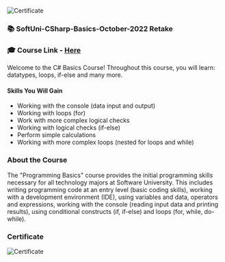 ![Certificate](https://imgur.com/wTBE5vc.png)
### 📚 SoftUni-CSharp-Basics-October-2022 Retake

### 🎓 Course Link - [Here](https://softuni.bg/trainings/3871/programming-basics-with-csharp-october-2022)

Welcome to the C# Basics Course! Throughout this course, you will learn: datatypes, loops, if-else and many more.

#### Skills You Will Gain

- Working with the console (data input and output)
- Working with loops (for)
- Work with more complex logical checks
- Working with logical checks (if-else)
- Perform simple calculations
- Working with more complex loops (nested for loops and while)

### About the Course

The "Programming Basics" course provides the initial programming skills necessary for all technology majors at Software University. This includes writing programming code at an entry level (basic coding skills), working with a development environment (IDE), using variables and data, operators and expressions, working with the console (reading input data and printing results), using conditional constructs (if, if-else) and loops (for, while, do-while).

### Certificate

![Certificate](https://imgur.com/wTBE5vc.png)
